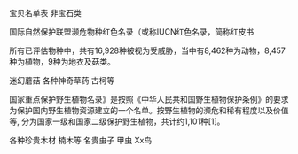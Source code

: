 宝贝名单表 非宝石类

国际自然保护联盟濒危物种红色名录（或称IUCN红色名录，简称红皮书

所有已评估物种中，共有16,928种被视为受威胁，当中有8,462种为动物，8,457种为植物，9种为地衣及菇类。

迷幻蘑菇
各种神奇草药 古柯等


国家重点保护野生植物名录》是按照《中华人民共和国野生植物保护条例》的要求为保护国内野生植物资源建立的一个名单。按野生植物的濒危和稀有程度以及价值等, 分为国家一级和国家二级保护野生植物，共计约1,101种[1]。

各种珍贵木材 楠木等
名贵虫子
甲虫
Xx鸟

